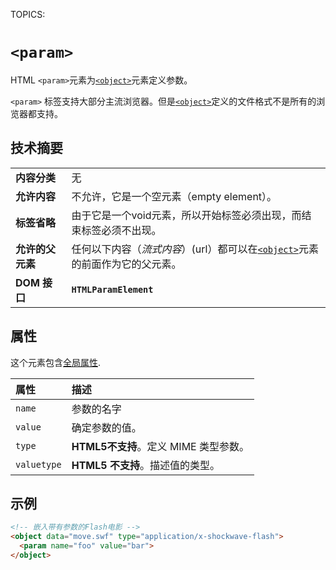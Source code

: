 TOPICS: <param>

# `<param>`

HTML `<param>`元素为[`<object>`](/zh-hans/webfrontend/<object>)元素定义参数。

`<param>` 标签支持大部分主流浏览器。但是[`<object>`](/zh-hans/webfrontend/<object>)定义的文件格式不是所有的浏览器都支持。

## 技术摘要

|  |  |
| :-- | :-- |
| **内容分类** | 无 |
| **允许内容** | 不允许，它是一个空元素（empty element）。|
| **标签省略** | 由于它是一个void元素，所以开始标签必须出现，而结束标签必须不出现。|
| **允许的父元素** | 任何以下内容（*流式内容*）(url）都可以在[`<object>`](/zh-hans/webfrontend/<object>)元素的前面作为它的父元素。|
| **DOM 接口** | **`HTMLParamElement`** |

## 属性

这个元素包含[全局属性](/zh-hans/webfrontend/HTML_Global_Attributes).

| 属性 | 描述 |
| :-- | :-- |
| `name` | 参数的名字 |
| `value` | 确定参数的值。 |
| `type` | **HTML5不支持**。定义 MIME 类型参数。|
| `valuetype` | **HTML5 不支持**。描述值的类型。|

## 示例

```html
<!-- 嵌入带有参数的Flash电影 -->
<object data="move.swf" type="application/x-shockwave-flash">
  <param name="foo" value="bar">
</object>
```
